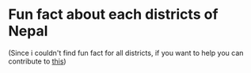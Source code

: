 # Fun fact about each districts of Nepal

(Since i couldn't find fun fact for all districts, if you want to help you can contribute to [this](https://github.com/AbhishekTimalsina/district-fun-fact))
